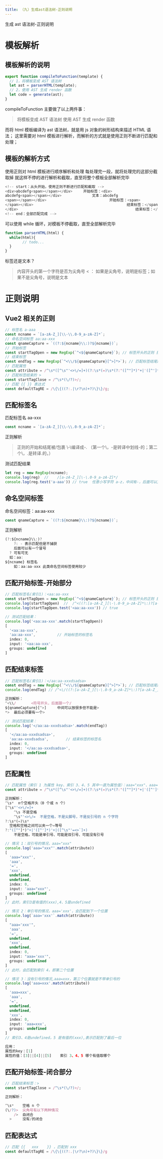 ```yaml
---
title: （九）生成ast语法树-正则说明
---
```


生成 ast 语法树-正则说明

<!-- more -->

# 模板解析

## 模板解析的说明

```js
export function compileToFunction(template) {
  // 1，将模板变成 AST 语法树
  let ast = parserHTML(template);
  // 2，使用 AST 生成 render 函数
  let code = generate(ast);
}
```

compileToFunction 主要做了以上两件事：

> 将模板变成 AST 语法树
> 使用 AST 生成 render 函数

而将 html 模板编译为 ast 语法树，就是用 js 对象的树形结构来描述 HTML 语法；
这里需要对 html 模板进行解析，而解析的方式就是使用正则不断进行匹配和处理；

## 模板的解析方式

使用正则对 html 模板进行顺序解析和处理
每处理完一段，就将处理完的这部分截取掉
就这样不停的进行解析和截取，直至将整个模板全部解析完毕

```js
<!-- start：从头开始，使用正则不断进行匹配和截取 -->
<div>abcdefg<span></span></div>		开始标签：<div>
abcdefg<span></span></div>				文本：abcdefg
<span></span></div>								开始标签：<span>
</span></div>											结束标签：</span>
</div>														结束标签：</div>
<!-- end：全部匹配完成 -->
```

可以使用 while 循环，对模板不停截取，直至全部解析完毕

```js
function parserHTML(html) {
  while(html){
		// todo...
  }
}
```

标签还是文本？

> 内容开头的第一个字符是否为尖角号 < ：
> 如果是尖角号，说明是标签；如果不是尖角号，说明是文本

# 正则说明

## Vue2 相关的正则

```js
// 标签名 a-aaa
const ncname = `[a-zA-Z_][\\-\\.0-9_a-zA-Z]*`;
// 命名空间标签 aa:aa-xxx
const qnameCapture = `((?:${ncname}\\:)?${ncname})`;
// 开始标签
const startTagOpen = new RegExp(`^<${qnameCapture}`); // 标签开头的正则 捕获的内容是标签名
// 结束标签
const endTag = new RegExp(`^<\\/${qnameCapture}[^>]*>`); // 匹配标签结尾的 </div>
// 匹配属性
const attribute = /^\s*([^\s"'<>\/=]+)(?:\s*(=)\s*(?:"([^"]*)"+|'([^']*)'+|([^\s"'=<>`]+)))?/;
// 匹配标签结束的 >
const startTagClose = /^\s*(\/?)>/;
// 匹配 {{ }} 表达式
const defaultTagRE = /\{\{((?:.|\r?\n)+?)\}\}/g;
```

## 匹配标签名

匹配标签名 aa-xxx

```js
const ncname = `[a-zA-Z_][\\-\\.0-9_a-zA-Z]*`;
```

正则解析

> 正则的开始和结尾被/包裹
> \\-\\编译成\-\. （第一个\，\-是转译中划线-的；第二个\，\.是转译.的，）

测试匹配结果

```js
let reg = new RegExp(ncname);
console.log(reg)  // 	/[a-zA-Z_][\-\.0-9_a-zA-Z]*/
console.log(reg.test('a-aaa')) // true	任意小写字符 a-z，中间有-，后面可以方字符
```

## 命名空间标签

命名空间标签：aa:aa-xxx

```js
const qnameCapture = `((?:${ncname}\\:)?${ncname})`;
```

正则解析

```js
(?:${ncname}\\:)?
	?: - 表示匹配但是不捕获
	后面可以有一个冒号
  ? 可有可无
  如：aa:
${ncname} 标签名
	如：aa:aa-xxx	此类命名空间标签使用较少
```

## 匹配开始标签-开始部分

```js
// 匹配标签名(索引1)：<aa:aa-xxx
const startTagOpen = new RegExp(`^<${qnameCapture}`); // 标签开头的正则 捕获的内容是标签名
console.log(startTagOpen)  //  /^<((?:[a-zA-Z_][\-\.0-9_a-zA-Z]*\:)?[a-zA-Z_][\-\.0-9_a-zA-Z]*)/
console.log(startTagOpen.test('<aa:aa-xxx')) // true

// 测试匹配结果：
console.log('<aa:aa-xxx'.match(startTagOpen))
[
  '<aa:aa-xxx',
  'aa:aa-xxx',			// 开始标签的标签名
  index: 0,
  input: '<aa:aa-xxx',
  groups: undefined
]
```

## 匹配结束标签

```js
// 匹配标签名(索引1)：</aa:aa-xxxdsadsa>
const endTag = new RegExp(`^<\\/${qnameCapture}[^>]*>`); // 匹配标签结尾的 </div>
console.log(endTag) // /^<\/((?:[a-zA-Z_][\-\.0-9_a-zA-Z]*\:)?[a-zA-Z_][\-\.0-9_a-zA-Z]*)[^>]*>/

正则解析：
^<\\/		<符号开头，后面跟一个/
${qnameCapture}[^>]		中间可以放很多但不能是>
*>	最后必须要有一个>

// 测试匹配结果：
console.log('</aa:aa-xxxdsadsa>'.match(endTag))
[
  '</aa:aa-xxxdsadsa>',
  'aa:aa-xxxdsadsa', 		// 结束标签的标签名
  index: 0,
  input: '</aa:aa-xxxdsadsa>',
  groups: undefined
]
```

## 匹配属性

```js
// 匹配属性（索引 1 为属性 key、索引 3、4、5 其中一直为属性值）：aaa="xxx"、aaa='xxx'、aaa=xxx
const attribute = /^\s*([^\s"'<>\/=]+)(?:\s*(=)\s*(?:"([^"]*)"+|'([^']*)'+|([^\s"'=<>`]+)))?/;

正则解析：
^\s*  n个空格开头（0 个或 n 个）
[^\s"'<>\/=]+
 	^\s	不是空格
	^\s"'<>\/=	不是空格，不是尖脚号，不是反引号的 n 个字符
?:\s*(=)\s*
  空格和空格之间可以夹一个=等号
?:"([^"]*)"+|'([^']*)'+|([^\s"'=<>`]+)
	不是空格，可能是单引号、可能是双引号、可能没有引号

// 情况 1：双引号的情况，aaa="xxx"
console.log('aaa="xxx"'.match(attribute))
[
  'aaa="xxx"',
  'aaa',
  '=',
  'xxx',
  undefined,
  undefined,
  index: 0,
  input: 'aaa="xxx"',
  groups: undefined
]
// 此时，索引3是有值的(xxx),4、5是undefined

// 情况 2：单引号的情况，aaa='xxx'，会匹配到下一个位置
console.log(`aaa='xxx'`.match(attribute))
[
  "aaa='xxx'",
  'aaa',
  '=',
  undefined,
  'xxx',
  undefined,
  index: 0,
  input: "aaa='xxx'",
  groups: undefined
]
// 此时，会匹配到索引 4，即第二个位置

// 情况 3：没有引号的情况,aaa=xxx，第三个位置就是不带单引号的
console.log('aaa=xxx'.match(attribute))
[
  'aaa=xxx',
  'aaa',
  '=',
  undefined,
  undefined,
  'xxx',
  index: 0,
  input: 'aaa=xxx',
  groups: undefined
]
// 索引3、4是undefined，5 是有值的(xxx),表示匹配到了最后一位

应用：
属性的key：[1]
属性的值：[3]||[4]||[5]    索引 3、4、5 哪个有值取哪个
```

## 匹配开始标签-闭合部分

```js
// 匹配结束标签：>
const startTagClose = /^\s*(\/?)>/;

正则解析：

^\s* 	空格 n 个
(\/?)>	尖角号有以下两种情况
	/>	自闭合
  >		没有/的闭合
```

## 匹配表达式

```js
// 匹配 {{   xxx    }} ，匹配到 xxx
const defaultTagRE = /\{\{((?:.|\r?\n)+?)\}\}/g
```
